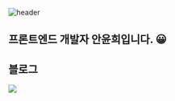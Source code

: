 ![header](https://capsule-render.vercel.app/api?type=Waving&color=auto&height=150&section=header&text=Yunhee's%20github&fontSize=70&animation=twinkling&fontColor=FFF1F7)

## 프론트엔드 개발자 **안윤희**입니다. 😀

## 블로그
<a href="https://yunheeverse.tistory.com/"><img src="https://img.shields.io/badge/-blog-black"/></a>
